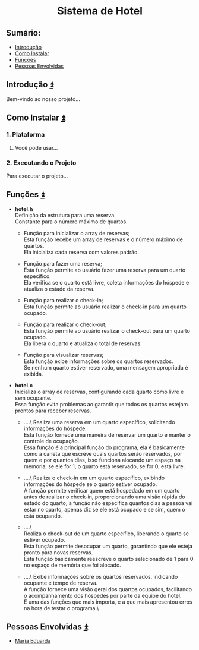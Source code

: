 <h1 align="center">Sistema de Hotel</h1>

## **Sumário:**<a name="sumario"></a>
- <a href="#1">Introdução</a>
- <a href="#2">Como Instalar</a>
- <a href="#3">Funções</a>
- <a href="#4">Pessoas Envolvidas</a>

## Introdução <a name="1"></a><a href="#sumario">:arrow_double_up:</a>
<p align="justify">
Bem-vindo ao nosso projeto...
</p>

## Como Instalar <a name="2"></a><a href="#sumario">:arrow_double_up:</a>
### 1. Plataforma
1. Você pode usar...

### 2. Executando o Projeto
Para executar o projeto...

## Funções <a name="3"></a><a href="#sumario">:arrow_double_up:</a>
- **hotel.h**\
Definição da estrutura para uma reserva.\
Constante para o número máximo de quartos.
  - Função para inicializar o array de reservas;\
Esta função recebe um array de reservas e o número máximo de quartos.\
Ela inicializa cada reserva com valores padrão.

  - Função para fazer uma reserva;\
Esta função permite ao usuário fazer uma reserva para um quarto específico.\
Ela verifica se o quarto está livre, coleta informações do hóspede e atualiza o estado da reserva.

   - Função para realizar o check-in;\
Esta função permite ao usuário realizar o check-in para um quarto ocupado.

   - Função para realizar o check-out;\
Esta função permite ao usuário realizar o check-out para um quarto ocupado.\
Ela libera o quarto e atualiza o total de reservas.

   - Função para visualizar reservas;\
Esta função exibe informações sobre os quartos reservados.\
Se nenhum quarto estiver reservado, uma mensagem apropriada é exibida.

- **hotel.c**\
Inicializa o array de reservas, configurando cada quarto como livre e sem ocupante.\
Essa função evita problemas ao garantir que todos os quartos estejam prontos para receber reservas.

  - ....\ 
Realiza uma reserva em um quarto específico, solicitando informações do hóspede.\
Esta função fornece uma maneira de reservar um quarto e manter o controle de ocupação.\
Essa função é a principal função do programa, ela é basicamente como a caneta que escreve quais quartos serão reservados, por quem
e por quantos dias, isso funciona alocando um espaço na memoria, se ele for 1, o quarto está reservado, se for 0, está livre.

  - ....\ 
Realiza o check-in em um quarto específico, exibindo informações do hóspede se o quarto estiver ocupado.\
A função permite verificar quem está hospedado em um quarto antes de realizar o check-in, proporcionando uma visão rápida do estado do quarto, a função não especifica quantos dias a pessoa vai estar no quarto, apenas diz se ele está ocupado e se sim, quem o está ocupando.

  - ....\  
Realiza o check-out de um quarto específico, liberando o quarto se estiver ocupado.\
Esta função permite desocupar um quarto, garantindo que ele esteja pronto para novas reservas.\
Esta função basicamente reescreve o quarto selecionado de 1 para 0 no espaço de memória que foi alocado.

  - ....\ 
Exibe informações sobre os quartos reservados, indicando ocupante e tempo de reserva.\
A função fornece uma visão geral dos quartos ocupados, facilitando o acompanhamento dos hóspedes por parte da equipe do hotel.\
É uma das funções que mais importa, e a que mais apresentou erros na hora de testar o programa.\

## Pessoas Envolvidas <a name="4"></a><a href="#sumario">:arrow_double_up:</a>
- [Maria Eduarda](https://github.com/MariaXubilu)
